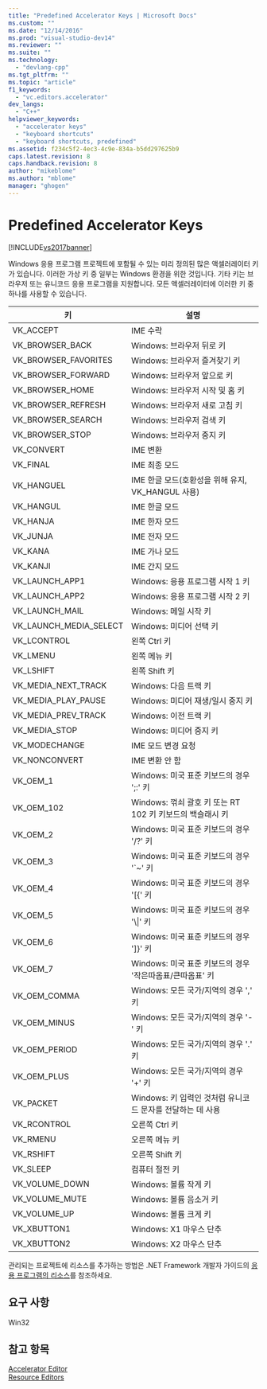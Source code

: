 ```yaml
---
title: "Predefined Accelerator Keys | Microsoft Docs"
ms.custom: ""
ms.date: "12/14/2016"
ms.prod: "visual-studio-dev14"
ms.reviewer: ""
ms.suite: ""
ms.technology: 
  - "devlang-cpp"
ms.tgt_pltfrm: ""
ms.topic: "article"
f1_keywords: 
  - "vc.editors.accelerator"
dev_langs: 
  - "C++"
helpviewer_keywords: 
  - "accelerator keys"
  - "keyboard shortcuts"
  - "keyboard shortcuts, predefined"
ms.assetid: f234c5f2-4ec3-4c9e-834a-b5dd297625b9
caps.latest.revision: 8
caps.handback.revision: 8
author: "mikeblome"
ms.author: "mblome"
manager: "ghogen"
---
```

# Predefined Accelerator Keys
[!INCLUDE[vs2017banner](../assembler/inline/includes/vs2017banner.md)]

Windows 응용 프로그램 프로젝트에 포함될 수 있는 미리 정의된 많은 액셀러레이터 키가 있습니다.  이러한 가상 키 중 일부는 Windows 환경을 위한 것입니다.  기타 키는 브라우저 또는 유니코드 응용 프로그램을 지원합니다.  모든 액셀러레이터에 이러한 키 중 하나를 사용할 수 있습니다.  
  
|키|설명|  
|-------|--------|  
|VK\_ACCEPT|IME 수락|  
|VK\_BROWSER\_BACK|Windows: 브라우저 뒤로 키|  
|VK\_BROWSER\_FAVORITES|Windows: 브라우저 즐겨찾기 키|  
|VK\_BROWSER\_FORWARD|Windows: 브라우저 앞으로 키|  
|VK\_BROWSER\_HOME|Windows: 브라우저 시작 및 홈 키|  
|VK\_BROWSER\_REFRESH|Windows: 브라우저 새로 고침 키|  
|VK\_BROWSER\_SEARCH|Windows: 브라우저 검색 키|  
|VK\_BROWSER\_STOP|Windows: 브라우저 중지 키|  
|VK\_CONVERT|IME 변환|  
|VK\_FINAL|IME 최종 모드|  
|VK\_HANGUEL|IME 한글 모드\(호환성을 위해 유지, VK\_HANGUL 사용\)|  
|VK\_HANGUL|IME 한글 모드|  
|VK\_HANJA|IME 한자 모드|  
|VK\_JUNJA|IME 전자 모드|  
|VK\_KANA|IME 가나 모드|  
|VK\_KANJI|IME 간지 모드|  
|VK\_LAUNCH\_APP1|Windows: 응용 프로그램 시작 1 키|  
|VK\_LAUNCH\_APP2|Windows: 응용 프로그램 시작 2 키|  
|VK\_LAUNCH\_MAIL|Windows: 메일 시작 키|  
|VK\_LAUNCH\_MEDIA\_SELECT|Windows: 미디어 선택 키|  
|VK\_LCONTROL|왼쪽 Ctrl 키|  
|VK\_LMENU|왼쪽 메뉴 키|  
|VK\_LSHIFT|왼쪽 Shift 키|  
|VK\_MEDIA\_NEXT\_TRACK|Windows: 다음 트랙 키|  
|VK\_MEDIA\_PLAY\_PAUSE|Windows: 미디어 재생\/일시 중지 키|  
|VK\_MEDIA\_PREV\_TRACK|Windows: 이전 트랙 키|  
|VK\_MEDIA\_STOP|Windows: 미디어 중지 키|  
|VK\_MODECHANGE|IME 모드 변경 요청|  
|VK\_NONCONVERT|IME 변환 안 함|  
|VK\_OEM\_1|Windows: 미국 표준 키보드의 경우 ';:' 키|  
|VK\_OEM\_102|Windows: 꺾쇠 괄호 키 또는 RT 102 키 키보드의 백슬래시 키|  
|VK\_OEM\_2|Windows: 미국 표준 키보드의 경우 '\/?' 키|  
|VK\_OEM\_3|Windows: 미국 표준 키보드의 경우 '\`~' 키|  
|VK\_OEM\_4|Windows: 미국 표준 키보드의 경우 '\[{' 키|  
|VK\_OEM\_5|Windows: 미국 표준 키보드의 경우 '\\&#124;' 키|  
|VK\_OEM\_6|Windows: 미국 표준 키보드의 경우 '\]}' 키|  
|VK\_OEM\_7|Windows: 미국 표준 키보드의 경우 '작은따옴표\/큰따옴표' 키|  
|VK\_OEM\_COMMA|Windows: 모든 국가\/지역의 경우 ',' 키|  
|VK\_OEM\_MINUS|Windows: 모든 국가\/지역의 경우 '\-' 키|  
|VK\_OEM\_PERIOD|Windows: 모든 국가\/지역의 경우 '.' 키|  
|VK\_OEM\_PLUS|Windows: 모든 국가\/지역의 경우 '\+' 키|  
|VK\_PACKET|Windows: 키 입력인 것처럼 유니코드 문자를 전달하는 데 사용|  
|VK\_RCONTROL|오른쪽 Ctrl 키|  
|VK\_RMENU|오른쪽 메뉴 키|  
|VK\_RSHIFT|오른쪽 Shift 키|  
|VK\_SLEEP|컴퓨터 절전 키|  
|VK\_VOLUME\_DOWN|Windows: 볼륨 작게 키|  
|VK\_VOLUME\_MUTE|Windows: 볼륨 음소거 키|  
|VK\_VOLUME\_UP|Windows: 볼륨 크게 키|  
|VK\_XBUTTON1|Windows: X1 마우스 단추|  
|VK\_XBUTTON2|Windows: X2 마우스 단추|  
  
 관리되는 프로젝트에 리소스를 추가하는 방법은 .NET Framework 개발자 가이드의 [응용 프로그램의 리소스](../Topic/Resources%20in%20Desktop%20Apps.md)를 참조하세요.  
  
## 요구 사항  
 Win32  
  
## 참고 항목  
 [Accelerator Editor](../mfc/accelerator-editor.md)   
 [Resource Editors](../mfc/resource-editors.md)